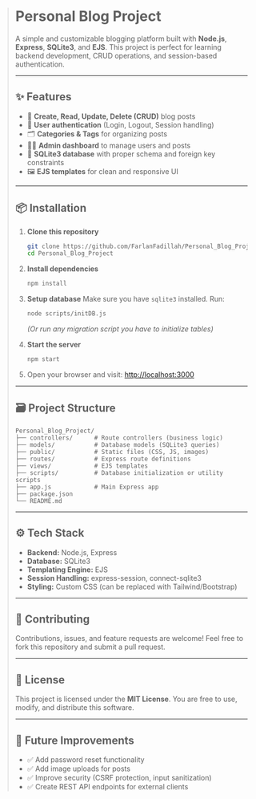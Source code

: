 
> # Personal Blog Project
>
> A simple and customizable blogging platform built with **Node.js**, **Express**, **SQLite3**, and **EJS**.
> This project is perfect for learning backend development, CRUD operations, and session-based authentication.
>
> ---
>
> ## ✨ Features
>
> * 📝 **Create, Read, Update, Delete (CRUD)** blog posts
> * 👤 **User authentication** (Login, Logout, Session handling)
> * 🗂️ **Categories & Tags** for organizing posts
> * 🧑‍💻 **Admin dashboard** to manage users and posts
> * 💾 **SQLite3 database** with proper schema and foreign key constraints
> * 🖼️ **EJS templates** for clean and responsive UI
>
> ---
>
> ## 📦 Installation
>
> 1. **Clone this repository**
>
>    ```bash
>    git clone https://github.com/FarlanFadillah/Personal_Blog_Project.git
>    cd Personal_Blog_Project
>    ```
>
> 2. **Install dependencies**
>
>    ```bash
>    npm install
>    ```
>
> 3. **Setup database**
>    Make sure you have `sqlite3` installed. Run:
>
>    ```bash
>    node scripts/initDB.js
>    ```
>
>    *(Or run any migration script you have to initialize tables)*
>
> 4. **Start the server**
>
>    ```bash
>    npm start
>    ```
>
> 5. Open your browser and visit:
>    [http://localhost:3000](http://localhost:3000)
>
> ---
>
> ## 🗃️ Project Structure
>
> ```
> Personal_Blog_Project/
> ├── controllers/      # Route controllers (business logic)
> ├── models/           # Database models (SQLite3 queries)
> ├── public/           # Static files (CSS, JS, images)
> ├── routes/           # Express route definitions
> ├── views/            # EJS templates
> ├── scripts/          # Database initialization or utility scripts
> ├── app.js            # Main Express app
> ├── package.json
> └── README.md
> ```
>
> ---
>
> ## ⚙️ Tech Stack
>
> * **Backend:** Node.js, Express
> * **Database:** SQLite3
> * **Templating Engine:** EJS
> * **Session Handling:** express-session, connect-sqlite3
> * **Styling:** Custom CSS (can be replaced with Tailwind/Bootstrap)
>
> ---
>
> ## 🤝 Contributing
>
> Contributions, issues, and feature requests are welcome!
> Feel free to fork this repository and submit a pull request.
>
> ---
>
> ## 📜 License
>
> This project is licensed under the **MIT License**.
> You are free to use, modify, and distribute this software.
>
> ---
>
> ## 🚀 Future Improvements
>
> * ✅ Add password reset functionality
> * ✅ Add image uploads for posts
> * ✅ Improve security (CSRF protection, input sanitization)
> * ✅ Create REST API endpoints for external clients

